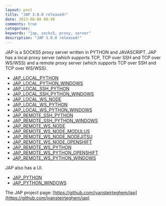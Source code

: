 ```yaml
---
layout: post
title: "JAP 3.0.0 released!"
date: 2013-08-08 08:48
comments: true
categories: 
keywords: "jap, socks5, proxy, server"
description: "JAP 3.0.0 released!"
---
```

JAP is a SOCKS5 proxy server written in PYTHON and JAVASCRIPT.
JAP has a local proxy server (which supports TCP, TCP over SSH and TCP over WS/WSS) and a remote proxy server (which supports TCP over SSH and TCP over WS/WSS).

* [JAP_LOCAL_PYTHON](https://github.com/jvansteirteghem/jap/releases/download/2013-08-05/JAP_LOCAL_PYTHON-3.0.0.zip)
* [JAP_LOCAL_PYTHON_WINDOWS](https://github.com/jvansteirteghem/jap/releases/download/2013-08-05/JAP_LOCAL_PYTHON_WINDOWS-3.0.0.zip)
* [JAP_LOCAL_SSH_PYTHON](https://github.com/jvansteirteghem/jap/releases/download/2013-08-05/JAP_LOCAL_SSH_PYTHON-3.0.0.zip)
* [JAP_LOCAL_SSH_PYTHON_WINDOWS](https://github.com/jvansteirteghem/jap/releases/download/2013-08-05/JAP_LOCAL_SSH_PYTHON_WINDOWS-3.0.0.zip)
* [JAP_LOCAL_WS_NODE](https://github.com/jvansteirteghem/jap/releases/download/2013-08-05/JAP_LOCAL_WS_NODE-3.0.0.zip)
* [JAP_LOCAL_WS_PYTHON](https://github.com/jvansteirteghem/jap/releases/download/2013-08-05/JAP_LOCAL_WS_PYTHON-3.0.0.zip)
* [JAP_LOCAL_WS_PYTHON_WINDOWS](https://github.com/jvansteirteghem/jap/releases/download/2013-08-05/JAP_LOCAL_WS_PYTHON_WINDOWS-3.0.0.zip)
* [JAP_REMOTE_SSH_PYTHON](https://github.com/jvansteirteghem/jap/releases/download/2013-08-05/JAP_REMOTE_SSH_PYTHON-3.0.0.zip)
* [JAP_REMOTE_SSH_PYTHON_WINDOWS](https://github.com/jvansteirteghem/jap/releases/download/2013-08-05/JAP_REMOTE_SSH_PYTHON_WINDOWS-3.0.0.zip)
* [JAP_REMOTE_WS_NODE](https://github.com/jvansteirteghem/jap/releases/download/2013-08-05/JAP_REMOTE_WS_NODE-3.0.0.zip)
* [JAP_REMOTE_WS_NODE_MODULUS](https://github.com/jvansteirteghem/jap/releases/download/2013-08-05/JAP_REMOTE_WS_NODE_MODULUS-3.0.0.zip)
* [JAP_REMOTE_WS_NODE_NODEJITSU](https://github.com/jvansteirteghem/jap/releases/download/2013-08-05/JAP_REMOTE_WS_NODE_NODEJITSU-3.0.0.zip)
* [JAP_REMOTE_WS_NODE_OPENSHIFT](https://github.com/jvansteirteghem/jap/releases/download/2013-08-05/JAP_REMOTE_WS_NODE_OPENSHIFT-3.0.0.zip)
* [JAP_REMOTE_WS_PYTHON](https://github.com/jvansteirteghem/jap/releases/download/2013-08-05/JAP_REMOTE_WS_PYTHON-3.0.0.zip)
* [JAP_REMOTE_WS_PYTHON_OPENSHIFT](https://github.com/jvansteirteghem/jap/releases/download/2013-08-05/JAP_REMOTE_WS_PYTHON_OPENSHIFT-3.0.0.zip)
* [JAP_REMOTE_WS_PYTHON_WINDOWS](https://github.com/jvansteirteghem/jap/releases/download/2013-08-05/JAP_REMOTE_WS_PYTHON_WINDOWS-3.0.0.zip)

JAP also has a UI.

* [JAP_PYTHON](https://github.com/jvansteirteghem/jap/releases/download/2013-08-05/JAP_PYTHON-3.0.0.zip)
* [JAP_PYTHON_WINDOWS](https://github.com/jvansteirteghem/jap/releases/download/2013-08-05/JAP_PYTHON_WINDOWS-3.0.0.zip)

The JAP project page: [https://github.com/jvansteirteghem/jap](https://github.com/jvansteirteghem/jap)